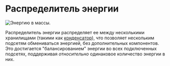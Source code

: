 # Распределитель энергии

![Энергию в массы.](oredict:oc:powerDistributor)

Распределитель энергии распределяет ее между несколькими хранилищами (такими как [конденсатор](capacitor.md)), что позволяет нескольким подсетям обмениваться энергией, без дополнительных компонентов. Это достигается "балансированием" энергии во всех подключенных подсетях, поддерживая *относительно* одинаковое количество энергии в них. 
